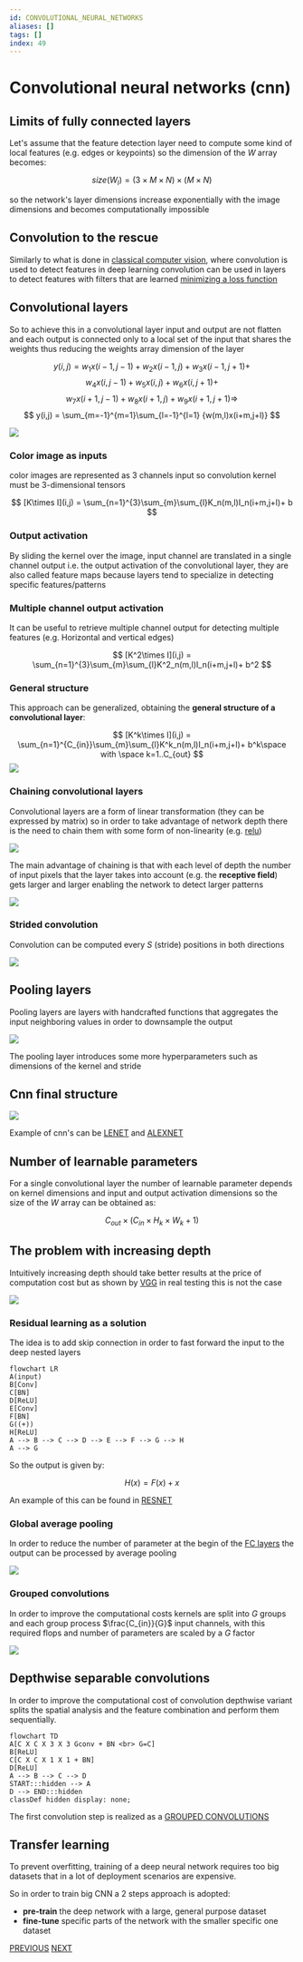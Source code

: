 ```yaml
---
id: CONVOLUTIONAL_NEURAL_NETWORKS
aliases: []
tags: []
index: 49
---
```


# Convolutional neural networks (cnn)

## Limits of fully connected layers

Let's assume that the feature detection layer need to compute some kind of local features (e.g. edges or keypoints) so the dimension of the $W$ array becomes:

$$
size(W_l)= (3\times M \times N) \times (M \times N)
$$

so the network's layer dimensions increase exponentially with the image dimensions and becomes computationally impossible

## Convolution to the rescue

Similarly to what is done in [classical computer vision](computer_vision/image_filtering/image_filters.md), where convolution is used to detect features in deep learning convolution can be used in layers to detect features with filters that are learned [minimizing a loss function](computer_vision/machine_learning_cv/creating_a_classifier.md#minimizing_the_loss_function)

## Convolutional layers

So to achieve this in a convolutional layer input and output are not flatten and each output is connected only to a local set of the input that shares the weights thus reducing the weights array dimension of the layer

$$
y(i,j) = w_1x(i-1,j-1) +w_2x(i-1,j) +w_3x(i-1,j+1)+
$$
$$
w_4x(i,j-1) +w_5x(i,j) +w_6x(i,j+1)+
$$
$$
w_7x(i+1,j-1) +w_8x(i+1,j) +w_9x(i+1,j+1) \Rightarrow
$$
$$
y(i,j) = \sum_{m=-1}^{m=1}\sum_{l=-1}^{l=1} {w(m,l)x(i+m,j+l)}
$$

![](computer_vision/Pasted_image_20240504170704.png)

### Color image as inputs

color images are represented as 3 channels input so convolution kernel must be 3-dimensional tensors

$$
[K\times I](i,j) = \sum_{n=1}^{3}\sum_{m}\sum_{l}K_n(m,l)I_n(i+m,j+l)+ b
$$

### Output activation

By sliding the kernel over the image, input channel are translated in a single channel output i.e. the output activation of the convolutional layer, they are also called feature maps because layers tend to specialize in detecting specific features/patterns

### Multiple channel output activation

It can be useful to retrieve multiple channel output for detecting multiple features (e.g. Horizontal and vertical edges)

$$
[K^2\times I](i,j) = \sum_{n=1}^{3}\sum_{m}\sum_{l}K^2_n(m,l)I_n(i+m,j+l)+ b^2
$$

### General structure

This approach can be generalized, obtaining the **general structure of a convolutional layer**:

$$
[K^k\times I](i,j) = \sum_{n=1}^{C_{in}}\sum_{m}\sum_{l}K^k_n(m,l)I_n(i+m,j+l)+ b^k\space with \space k=1..C_{out}
$$
![](computer_vision/Pasted_image_20240504173105.png)

### Chaining convolutional layers

Convolutional layers are a form of linear transformation (they can be expressed by matrix) so in order to take advantage of network depth there is the need to chain them with some form of non-linearity (e.g. [relu](computer_vision/machine_learning_cv/deep_learning_and_neural_networks.md#activation%20function))

![](computer_vision/Pasted_image_20240504173234.png)

The main advantage of chaining is that with each level of depth the number of input pixels that the layer takes into account (e.g. the **receptive field**) gets larger and larger enabling the network to detect larger patterns

![](computer_vision/Pasted_image_20240504175829.png)

### Strided convolution

Convolution can be computed every $S$ (stride) positions in both directions

![](computer_vision/Pasted_image_20240504180313.png )
## Pooling layers

Pooling layers are layers with handcrafted functions that aggregates the input neighboring values in order to downsample the output

![](computer_vision/Pasted_image_20240504180153.png)

The pooling layer introduces some more hyperparameters such as dimensions of the kernel and stride

## Cnn final structure

![](computer_vision/Pasted_image_20240504180437.png)

Example of cnn's can be [LENET](computer_vision/machine_learning_cv/lenet.md) and [ALEXNET](computer_vision/machine_learning_cv/alexnet.md)
## Number of learnable parameters

For a single convolutional layer the number of learnable parameter depends on kernel dimensions and input and output activation dimensions so the size of the $W$ array can be obtained as:

$$
C_{out} \times (C_{in} \times H_k \times W_k +1)
$$

## The problem with increasing depth

Intuitively increasing depth should take better results at the price of computation cost but as shown by [VGG](computer_vision/machine_learning_cv/vgg.md) in real testing this is not the case

![](computer_vision/Pasted_image_20240504181754.png)

### Residual learning as a solution

The idea is to add skip connection in order to fast forward the input to the deep nested layers

```mermaid
flowchart LR
A(input)
B[Conv]
C[BN]
D[ReLU]
E[Conv]
F[BN]
G((+))
H[ReLU]
A --> B --> C --> D --> E --> F --> G --> H
A --> G
```

So the output is given by:

$$
H(x) = F(x)+x
$$

An example of this can be found in [RESNET](computer_vision/machine_learning_cv/resnet.md)

### Global average pooling

In order to reduce the number of parameter at the begin of the [FC layers](computer_vision/machine_learning_cv/deep_learning_and_neural_networks.md#fully%20connected%20layers) the output can be processed by average pooling

![](computer_vision/Pasted%20image%2020241001145533.png)

### Grouped convolutions

In order to improve the computational costs kernels are split into $G$ groups and each group process $\frac{C_{in}}{G}$ input channels, with this required flops and number of parameters are scaled by a $G$ factor

![](computer_vision/Pasted_image_20240505120419.png)

## Depthwise separable convolutions

In order to improve the computational cost of convolution depthwise variant splits the spatial analysis and the feature combination and perform them sequentially.


```mermaid
flowchart TD
A[C X C X 3 X 3 Gconv + BN <br> G=C]
B[ReLU]
C[C X C X 1 X 1 + BN]
D[ReLU]
A --> B --> C --> D
START:::hidden --> A
D --> END:::hidden
classDef hidden display: none;
```

The first convolution step is realized as a [GROUPED CONVOLUTIONS](#GROUPED%20CONVOLUTIONS)

## Transfer learning

To prevent overfitting, training of a deep neural network requires too big datasets that in a lot of deployment scenarios are expensive.

So in order to train big CNN a 2 steps approach is adopted:

- **pre-train** the deep network with a large, general purpose dataset
- **fine-tune** specific parts of the network with the smaller specific one dataset

[PREVIOUS](computer_vision/machine_learning_cv/deep_learning_and_neural_networks.md) [NEXT](computer_vision/machine_learning_cv/lenet.md)
